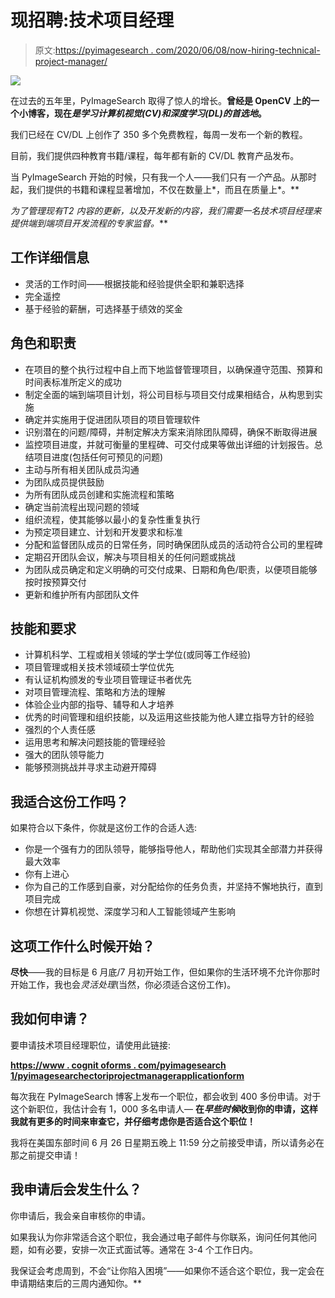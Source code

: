 # 现招聘:技术项目经理

> 原文:[https://pyimagesearch . com/2020/06/08/now-hiring-technical-project-manager/](https://pyimagesearch.com/2020/06/08/now-hiring-technical-project-manager/)

![](../Images/7c1bff1320e6dfa025b51cfb004ad3c9.png)

在过去的五年里，PyImageSearch 取得了惊人的增长。**曾经是 OpenCV 上的一个小博客，现在*是学习计算机视觉(CV)和深度学习(DL)的首选地*。**

我们已经在 CV/DL 上创作了 350 多个免费教程，每周一发布一个新的教程。

目前，我们提供四种教育书籍/课程，每年都有新的 CV/DL 教育产品发布。

当 PyImageSearch 开始的时候，只有我一个人——我们只有*一个*产品。从那时起，我们提供的书籍和课程显著增加，不仅在数量上*，而且在质量上*。**

 ****为了管理现有*T2 内容的更新，以及开发*新的*内容，我们需要一名技术项目经理来提供端到端项目开发流程的专家监督。***

## 工作详细信息

*   灵活的工作时间——根据技能和经验提供全职和兼职选择
*   完全遥控
*   基于经验的薪酬，可选择基于绩效的奖金

## 角色和职责

*   在项目的整个执行过程中自上而下地监督管理项目，以确保遵守范围、预算和时间表标准所定义的成功
*   制定全面的端到端项目计划，将公司目标与项目交付成果相结合，从构思到实施
*   确定并实施用于促进团队项目的项目管理软件
*   识别潜在的问题/障碍，并制定解决方案来消除团队障碍，确保不断取得进展
*   监控项目进度，并就可衡量的里程碑、可交付成果等做出详细的计划报告。总结项目进度(包括任何可预见的问题)
*   主动与所有相关团队成员沟通
*   为团队成员提供鼓励
*   为所有团队成员创建和实施流程和策略
*   确定当前流程出现问题的领域
*   组织流程，使其能够以最小的复杂性重复执行
*   为预定项目建立、计划和开发要求和标准
*   分配和监督团队成员的日常任务，同时确保团队成员的活动符合公司的里程碑
*   定期召开团队会议，解决与项目相关的任何问题或挑战
*   为团队成员确定和定义明确的可交付成果、日期和角色/职责，以便项目能够按时按预算交付
*   更新和维护所有内部团队文件

## 技能和要求

*   计算机科学、工程或相关领域的学士学位(或同等工作经验)
*   项目管理或相关技术领域硕士学位优先
*   有认证机构颁发的专业项目管理证书者优先
*   对项目管理流程、策略和方法的理解
*   体验企业内部的指导、辅导和人才培养
*   优秀的时间管理和组织技能，以及运用这些技能为他人建立指导方针的经验
*   强烈的个人责任感
*   运用思考和解决问题技能的管理经验
*   强大的团队领导能力
*   能够预测挑战并寻求主动避开障碍

## 我适合这份工作吗？

如果符合以下条件，你就是这份工作的合适人选:

*   你是一个强有力的团队领导，能够指导他人，帮助他们实现其全部潜力并获得最大效率
*   你有上进心
*   你为自己的工作感到自豪，对分配给你的任务负责，并坚持不懈地执行，直到项目完成
*   你想在计算机视觉、深度学习和人工智能领域产生影响

## 这项工作什么时候开始？

**尽快**——我的目标是 6 月底/7 月初开始工作，但如果你的生活环境不允许你那时开始工作，我也会*灵活处理*(当然，你必须适合这份工作)。

## 我如何申请？

要申请技术项目经理职位，请使用此链接:

**[https://www . cognit oforms . com/pyimagesearch 1/pyimagesearchectoriprojectmanagerapplicationform](https://www.cognitoforms.com/PyImageSearch1/pyimagesearchtechnicalprojectmanagerapplicationform)**

每次我在 PyImageSearch 博客上发布一个职位，都会收到 400 多份申请。对于这个新职位，我估计会有 1，000 多名申请人— **在*早些时候*收到你的申请，这样我就有更多的时间来审查它，并仔细考虑你是否适合这个职位！**

我将在美国东部时间 6 月 26 日星期五晚上 11:59 分之前接受申请，所以请务必在那之前提交申请！

## 我申请后会发生什么？

你申请后，我会亲自审核你的申请。

如果我认为你非常适合这个职位，我会通过电子邮件与你联系，询问任何其他问题，如有必要，安排一次正式面试等。通常在 3-4 个工作日内。

我保证会考虑周到，不会“让你陷入困境”——如果你不适合这个职位，我一定会在申请期结束后的三周内通知你。**